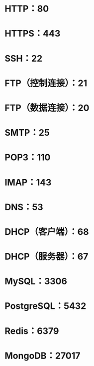 # HTTP：80

# HTTPS：443

# SSH：22

# FTP（控制连接）：21

# FTP（数据连接）：20

# SMTP：25

# POP3：110

# IMAP：143

# DNS：53

# DHCP（客户端）：68

# DHCP（服务器）：67

# MySQL：3306

# PostgreSQL：5432

# Redis：6379

# MongoDB：27017